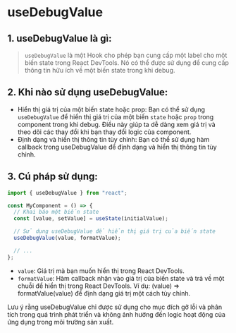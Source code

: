 # useDebugValue

## 1. useDebugValue là gì:

> `useDebugValue` là một Hook cho phép bạn cung cấp một label cho một biến state trong React DevTools. Nó có thể được sử dụng để cung cấp thông tin hữu ích về một biến state trong khi debug.

## 2. Khi nào sử dụng useDebugValue:

- Hiển thị giá trị của một biến state hoặc prop: Bạn có thể sử dụng `useDebugValue` để hiển thị giá trị của một biến `state` hoặc `prop` trong component trong khi debug. Điều này giúp ta dễ dàng xem giá trị và theo dõi các thay đổi khi bạn thay đổi logic của component.
- Định dạng và hiển thị thông tin tùy chỉnh: Bạn có thể sử dụng hàm callback trong useDebugValue để định dạng và hiển thị thông tin tùy chỉnh.

## 3. Cú pháp sử dụng:

```js
import { useDebugValue } from "react";

const MyComponent = () => {
  // Khai báo một biến state
  const [value, setValue] = useState(initialValue);

  // Sử dụng useDebugValue để hiển thị giá trị của biến state
  useDebugValue(value, formatValue);

  // ...
};
```

- `value`: Giá trị mà bạn muốn hiển thị trong React DevTools.
- `formatValue`: Hàm callback nhận vào giá trị của biến state và trả về một chuỗi để hiển thị trong React DevTools. Ví dụ: (value) => formatValue(value) để định dạng giá trị một cách tùy chỉnh.

Lưu ý rằng useDebugValue chỉ được sử dụng cho mục đích gỡ lỗi và phân tích trong quá trình phát triển và không ảnh hưởng đến logic hoạt động của ứng dụng trong môi trường sản xuất.
